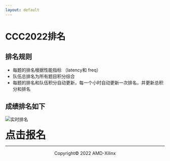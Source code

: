 ```yaml
---
layout: default
---
```


# CCC2022排名 

## **排名规则**
+ 每题的排名根据性能指标 （latency和 freq）
+ 队伍总排名为所有题目积分综合
+ 每题的排名和队伍积分自动更新，每一个小时自动更新一次排名，并更新总积分和排名


## 成绩排名如下

![实时排名](http://118.31.189.183:8008/rank)





<a href="http://118.31.189.183:8008/"><font size="6" ><strong>点击报名</strong></font></a>

---------------------------------------
<p align="center">Copyright&copy; 2022 AMD-Xilinx</p>